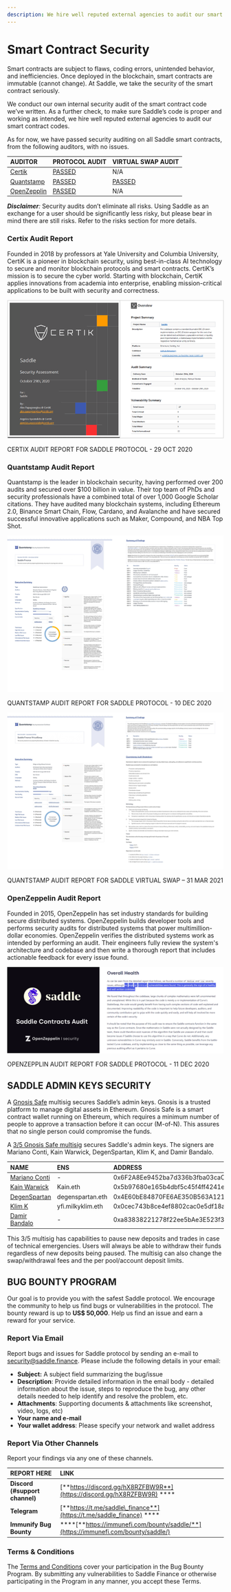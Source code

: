 ```yaml
---
description: We hire well reputed external agencies to audit our smart contract codes.
---
```


# Smart Contract Security

Smart contracts are subject to flaws, coding errors, unintended behavior, and inefficiencies. Once deployed in the blockchain, smart contracts are immutable \(cannot change\). At Saddle, we take the security of the smart contract seriously.

We conduct our own internal security audit of the smart contract code we’ve written. As a further check, to make sure Saddle’s code is proper and working as intended, we hire well reputed external agencies to audit our smart contract codes.

As for now, we have passed security auditing on all Saddle smart contracts, from the following auditors, with no issues.

| **AUDITOR** | **PROTOCOL AUDIT** | **VIRTUAL SWAP AUDIT** |
| :--- | :--- | :--- |
| [Certik](https://certik.io/) | [PASSED](https://github.com/saddle-finance/saddle-audits/blob/master/10-29-2020_Certik.pdf) | N/A |
| [Quantstamp](https://quantstamp.com/) | [PASSED](https://github.com/saddle-finance/saddle-audits/blob/master/12-09-2020_Quantstamp.pdf) | [PASSED](https://github.com/saddle-finance/saddle-audits/blob/master/03-31-2021_Quantstamp_VirtualSwap.pdf) |
| [OpenZepplin](https://openzeppelin.com/) | [PASSED](https://blog.openzeppelin.com/saddle-contracts-audit/) | N/A |

_**Disclaimer**:_ Security audits don’t eliminate all risks. Using Saddle as an exchange for a user should be significantly less risky, but please bear in mind there are still risks. Refer to the risks section for more details.

### **Certix Audit Report**

Founded in 2018 by professors at Yale University and Columbia University, CertiK is a pioneer in blockchain security, using best-in-class AI technology to secure and monitor blockchain protocols and smart contracts. CertiK’s mission is to secure the cyber world. Starting with blockchain, CertiK applies innovations from academia into enterprise, enabling mission-critical applications to be built with security and correctness.

![](.gitbook/assets/0%20%285%29.png)

CERTIX AUDIT REPORT FOR SADDLE PROTOCOL - 29 OCT 2020

### **Quantstamp Audit Report**

Quantstamp is the leader in blockchain security, having performed over 200 audits and secured over $100 billion in value. Their top team of PhDs and security professionals have a combined total of over 1,000 Google Scholar citations. They have audited many blockchain systems, including Ethereum 2.0, Binance Smart Chain, Flow, Cardano, and Avalanche and have secured successful innovative applications such as Maker, Compound, and NBA Top Shot.

![](.gitbook/assets/1%20%285%29.png)

QUANTSTAMP AUDIT REPORT FOR SADDLE PROTOCOL - 10 DEC 2020

![](.gitbook/assets/2%20%282%29.png)

QUANTSTAMP AUDIT REPORT FOR SADDLE VIRTUAL SWAP – 31 MAR 2021

### **OpenZeppelin Audit Report**

Founded in 2015, OpenZeppelin has set industry standards for building secure distributed systems. OpenZeppelin builds developer tools and performs security audits for distributed systems that power multimillion-dollar economies. OpenZeppelin verifies the distributed systems work as intended by performing an audit. Their engineers fully review the system's architecture and codebase and then write a thorough report that includes actionable feedback for every issue found.

![](.gitbook/assets/3%20%287%29.png)

OPENZEPPLIN AUDIT REPORT FOR SADDLE PROTOCOL - 11 DEC 2020

## **SADDLE ADMIN KEYS SECURITY**

A [Gnosis Safe](https://gnosis-safe.io/) multisig secures Saddle’s admin keys. Gnosis is a trusted platform to manage digital assets in Ethereum. Gnosis Safe is a smart contract wallet running on Ethereum, which requires a minimum number of people to approve a transaction before it can occur \(M-of-N\). This assures that no single person could compromise the funds.

A [3/5 Gnosis Safe multisig](https://etherscan.io/address/0x3F8E527aF4e0c6e763e8f368AC679c44C45626aE) secures Saddle's admin keys. The signers are Mariano Conti, Kain Warwick, DegenSpartan, Klim K, and Damir Bandalo.

| **NAME** | **ENS** | **ADDRESS** |
| :--- | :--- | :--- |
| [Mariano Conti](https://twitter.com/nanexcool) | - | 0x6F2A8Ee9452ba7d336b3fba03caC27f7818AeAD6 |
| [Kain Warwick](https://twitter.com/kaiynne) | Kain.eth | 0x5b97680e165b4dbf5c45f4ff4241e85f418c66c2 |
| [DegenSpartan](https://twitter.com/DegenSpartan) | degenspartan.eth | 0x4E60bE84870FE6AE350B563A121042396Abe1eaF |
| [Klim K](https://twitter.com/milkyklim) | yfi.milkyklim.eth | 0x0cec743b8ce4ef8802cac0e5df18a180ed8402a7 |
| [Damir Bandalo](https://twitter.com/damirbandalo) | - | 0xa83838221278f22ee5bAe3E523f34D42b066D67D |

This 3/5 multisig has capabilities to pause new deposits and trades in case of technical emergencies. Users will always be able to withdraw their funds regardless of new deposits being paused. The multisig can also change the swap/withdrawal fees and the per pool/account deposit limits.

## **BUG BOUNTY PROGRAM**

Our goal is to provide you with the safest Saddle protocol. We encourage the community to help us find bugs or vulnerabilities in the protocol. The bounty reward is up to **US$ 50,000**. Help us find an issue and earn a reward for your service.

### **Report Via Email**

Report bugs and issues for Saddle protocol by sending an e-mail to [security@saddle.finance](mailto:security@saddle.finance). Please include the following details in your email:

* **Subject:** A subject field summarizing the bug/issue
* **Description**: Provide detailed information in the email body - detailed information about the issue, steps to reproduce the bug, any other details needed to help identify and resolve the problem, etc.
* **Attachments**: Supporting documents & attachments like screenshot, video, logs, etc\)
* **Your name and e-mail**
* **Your wallet address**: Please specify your network and wallet address

### **Report Via Other Channels**

Report your findings via any one of these channels.

| **REPORT HERE** | **LINK** |
| :--- | :--- |
| **Discord \(\#support channel\)** | [**https://discord.gg/hX8RZFBW9R**](https://discord.gg/hX8RZFBW9R) **** |
| **Telegram** | [**https://t.me/saddle\_finance**](https://t.me/saddle_finance) **** |
| **Immunify Bug Bounty** | \*\*\*\*[**https://immunefi.com/bounty/saddle/**](https://immunefi.com/bounty/saddle/) |

### **Terms & Conditions**

The [Terms and Conditions](https://immunefi.com/bounty/saddle/) cover your participation in the Bug Bounty Program. By submitting any vulnerabilities to Saddle Finance or otherwise participating in the Program in any manner, you accept these Terms.

